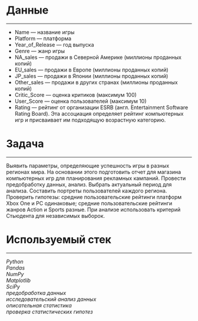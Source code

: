 # Данные
___
  - Name — название игры
  - Platform — платформа
  - Year_of_Release — год выпуска
  - Genre — жанр игры
  - NA_sales — продажи в Северной Америке (миллионы проданных копий)
  - EU_sales — продажи в Европе (миллионы проданных копий)
  - JP_sales — продажи в Японии (миллионы проданных копий)
  - Other_sales — продажи в других странах (миллионы проданных копий)
  - Critic_Score — оценка критиков (максимум 100)
  - User_Score — оценка пользователей (максимум 10)
  - Rating — рейтинг от организации ESRB (англ. Entertainment Software Rating Board). Эта ассоциация определяет рейтинг компьютерных игр и присваивает им подходящую возрастную категорию.

# Задача
___
Выявить параметры, определяющие успешность игры в разных регионах мира. На
основании этого подготовить отчет для магазина компьютерных игр для планирования
рекламных кампаний. Провести предобработку данных, анализ. Выбрать актуальный
период для анализа. Составить портреты пользователей каждого региона. Проверить
гипотезы: средние пользовательские рейтинги платформ Xbox One и PC одинаковые;
средние пользовательские рейтинги жанров Action и Sports разные. При анализе использовать критерий Стьюдента для независимых выборок.

# Используемый стек
___
*Python  
Pandas  
NumPy  
Matplotlib  
SciPy  
предобработка данных  
исследовательский анализ данных  
описательная статистика  
проверка статистических гипотез*
